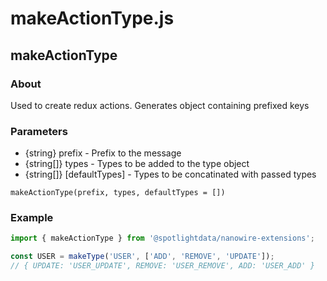 # makeActionType.js

## makeActionType

### About

Used to create redux actions. Generates object containing prefixed keys

### Parameters

- {string} prefix - Prefix to the message
- {string[]} types - Types to be added to the type object
- {string[]} [defaultTypes] - Types to be concatinated with passed types

```jasvasript
makeActionType(prefix, types, defaultTypes = [])
```

### Example

```javascript
import { makeActionType } from '@spotlightdata/nanowire-extensions';

const USER = makeType('USER', ['ADD', 'REMOVE', 'UPDATE']);
// { UPDATE: 'USER_UPDATE', REMOVE: 'USER_REMOVE', ADD: 'USER_ADD' }
```
